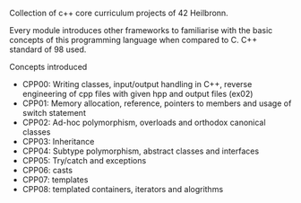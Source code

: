 
Collection of c++ core curriculum projects of 42 Heilbronn.

Every module introduces other frameworks to familiarise with the basic concepts of this programming language when compared to C. C++ standard of 98 used.

Concepts introduced
- CPP00: Writing classes, input/output handling in C++, reverse engineering 	of cpp files with given hpp and output files (ex02)
- CPP01: Memory allocation, reference, pointers to members and usage of 		switch statement
- CPP02: Ad-hoc polymorphism, overloads and orthodox canonical classes
- CPP03: Inheritance
- CPP04: Subtype polymorphism, abstract classes and interfaces
- CPP05: Try/catch and exceptions
- CPP06: casts
- CPP07: templates
- CPP08: templated containers, iterators and alogrithms